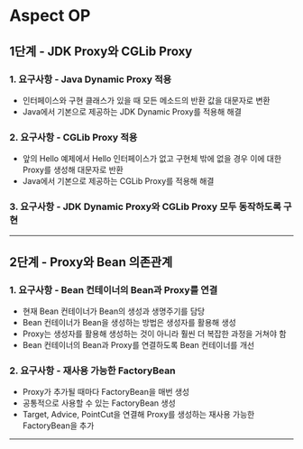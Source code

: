 # Aspect OP
## 1단계 - JDK Proxy와 CGLib Proxy
### 1. 요구사항 - Java Dynamic Proxy 적용
- 인터페이스와 구현 클래스가 있을 때 모든 메소드의 반환 값을 대문자로 변환
- Java에서 기본으로 제공하는 JDK Dynamic Proxy를 적용해 해결
### 2. 요구사항 - CGLib Proxy 적용
- 앞의 Hello 예제에서 Hello 인터페이스가 없고 구현체 밖에 없을 경우 이에 대한 Proxy를 생성해 대문자로 반환
- Java에서 기본으로 제공하는 CGLib Proxy를 적용해 해결 
### 3. 요구사항 - JDK Dynamic Proxy와 CGLib Proxy 모두 동작하도록 구현

<hr />


## 2단계 - Proxy와 Bean 의존관계
### 1. 요구사항 - Bean 컨테이너의 Bean과 Proxy를 연결
- 현재 Bean 컨테이너가 Bean의 생성과 생명주기를 담당
- Bean 컨테이너가 Bean을 생성하는 방법은 생성자를 활용해 생성
- Proxy는 생성자를 활용해 생성하는 것이 아니라 훨씬 더 복잡한 과정을 거쳐야 함
- Bean 컨테이너의 Bean과 Proxy를 연결하도록 Bean 컨테이너를 개선
### 2. 요구사항 - 재사용 가능한 FactoryBean
- Proxy가 추가될 때마다 FactoryBean을 매번 생성
- 공통적으로 사용할 수 있는 FactoryBean 생성
- Target, Advice, PointCut을 연결해 Proxy를 생성하는 재사용 가능한 FactoryBean을 추가

<hr />